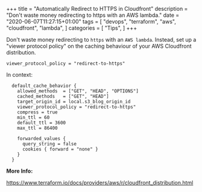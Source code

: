 +++
title = "Automatically Redirect to HTTPS in Cloudfront"
description = "Don't waste money redirecting to https with an AWS lambda."
date = "2020-06-07T11:27:15+01:00"
tags = [
  "devops",
  "terraform",
  "aws",
  "cloudfront",
  "lambda",
]
categories = [
  "Tips",
]
+++

Don't waste money redirecting to `https` with an `AWS lambda`.
Instead, set up a "viewer protocol policy" on the caching behaviour of your AWS Cloudfront distribution.

```hcl
viewer_protocol_policy = "redirect-to-https"
```

<!--more-->

In context:

```hcl
  default_cache_behavior {
    allowed_methods  = ["GET", "HEAD", "OPTIONS"]
    cached_methods   = ["GET", "HEAD"]
    target_origin_id = local.s3_blog_origin_id
    viewer_protocol_policy = "redirect-to-https"
    compress = true
    min_ttl = 60
    default_ttl = 3600
    max_ttl = 86400

    forwarded_values {
      query_string = false
      cookies { forward = "none" }
    }
  }
```

__More Info:__

https://www.terraform.io/docs/providers/aws/r/cloudfront_distribution.html